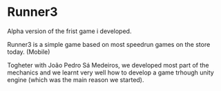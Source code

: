 # Runner3
Alpha version of the frist game i developed.

Runner3 is a simple game based on most speedrun games on the store today. (Mobile)

Togheter with João Pedro Sá Medeiros, we developed most part of the mechanics and we learnt
very well how to develop a game trhough unity engine (which was the main reason we started).
